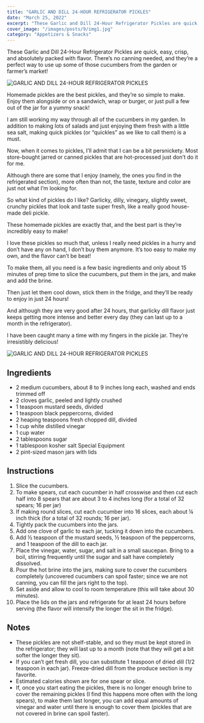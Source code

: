 ```yaml
---
title: "GARLIC AND DILL 24-HOUR REFRIGERATOR PICKLES"
date: "March 25, 2022"
excerpt: "These Garlic and Dill 24-Hour Refrigerator Pickles are quick, easy, crisp, and absolutely packed with flavor. There’s no canning needed, and they’re a perfect way to use up some of those cucumbers from the garden or farmer’s market!"
cover_image: "/images/posts/9/img1.jpg"
category: "Appetizers & Snacks"
---
```


These Garlic and Dill 24-Hour Refrigerator Pickles are quick, easy, crisp, and absolutely packed with flavor. There’s no canning needed, and they’re a perfect way to use up some of those cucumbers from the garden or farmer’s market!

![GARLIC AND DILL 24-HOUR REFRIGERATOR PICKLES](/images/posts/9/img1.jpg)

Homemade pickles are the best pickles, and they’re so simple to make. Enjoy them alongside or on a sandwich, wrap or burger, or just pull a few out of the jar for a yummy snack!

I am still working my way through all of the cucumbers in my garden. In addition to making lots of salads and just enjoying them fresh with a little sea salt, making quick pickles (or “quickles” as we like to call them) is a must.

Now, when it comes to pickles, I’ll admit that I can be a bit persnickety. Most store-bought jarred or canned pickles that are hot-processed just don’t do it for me.

Although there are some that I enjoy (namely, the ones you find in the refrigerated section), more often than not, the taste, texture and color are just not what I’m looking for.

So what kind of pickles do I like? Garlicky, dilly, vinegary, slightly sweet, crunchy pickles that look and taste super fresh, like a really good house-made deli pickle.

These homemade pickles are exactly that, and the best part is they’re incredibly easy to make!

I love these pickles so much that, unless I really need pickles in a hurry and don’t have any on hand, I don’t buy them anymore. It’s too easy to make my own, and the flavor can’t be beat!

To make them, all you need is a few basic ingredients and only about 15 minutes of prep time to slice the cucumbers, put them in the jars, and make and add the brine.

Then just let them cool down, stick them in the fridge, and they’ll be ready to enjoy in just 24 hours!

And although they are very good after 24 hours, that garlicky dill flavor just keeps getting more intense and better every day (they can last up to a month in the refrigerator).

I have been caught many a time with my fingers in the pickle jar. They’re irresistibly delicious!

![GARLIC AND DILL 24-HOUR REFRIGERATOR PICKLES](/images/posts/9/img2.jpg)

## Ingredients

- 2 medium cucumbers, about 8 to 9 inches long each, washed and ends trimmed off
- 2 cloves garlic, peeled and lightly crushed
- 1 teaspoon mustard seeds, divided
- 1 teaspoon black peppercorns, divided
- 2 heaping teaspoons fresh chopped dill, divided
- 1 cup white distilled vinegar
- 1 cup water
- 2 tablespoons sugar
- 1 tablespoon kosher salt
  Special Equipment
- 2 pint-sized mason jars with lids

## Instructions

1. Slice the cucumbers.
2. To make spears, cut each cucumber in half crosswise and then cut each half into 8 spears that are about 3 to 4 inches long (for a total of 32 spears; 16 per jar)
3. If making round slices, cut each cucumber into 16 slices, each about ¼ inch thick (for a total of 32 rounds; 16 per jar).
4. Tightly pack the cucumbers into the jars.
5. Add one clove of garlic to each jar, tucking it down into the cucumbers.
6. Add ½ teaspoon of the mustard seeds, ½ teaspoon of the peppercorns, and 1 teaspoon of the dill to each jar.
7. Place the vinegar, water, sugar, and salt in a small saucepan. Bring to a boil, stirring frequently until the sugar and salt have completely dissolved.
8. Pour the hot brine into the jars, making sure to cover the cucumbers completely (uncovered cucumbers can spoil faster; since we are not canning, you can fill the jars right to the top).
9. Set aside and allow to cool to room temperature (this will take about 30 minutes).
10. Place the lids on the jars and refrigerate for at least 24 hours before serving (the flavor will intensify the longer the sit in the fridge).

## Notes

- These pickles are not shelf-stable, and so they must be kept stored in the refrigerator; they will last up to a month (note that they will get a bit softer the longer they sit).
- If you can’t get fresh dill, you can substitute 1 teaspoon of dried dill (1/2 teaspoon in each jar). Freeze-dried dill from the produce section is my favorite.
- Estimated calories shown are for one spear or slice.
- If, once you start eating the pickles, there is no longer enough brine to cover the remaining pickles (I find this happens more often with the long spears), to make them last longer, you can add equal amounts of vinegar and water until there is enough to cover them (pickles that are not covered in brine can spoil faster).
